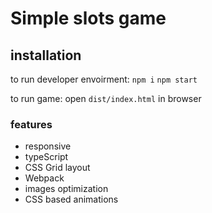 # Simple slots game

## installation
to run developer envoirment:
```npm i```
```npm start```

to run game:
open
```dist/index.html```
in browser

### features
- responsive
- typeScript
- CSS Grid layout
- Webpack
- images optimization
- CSS based animations
